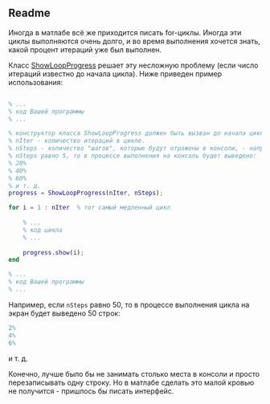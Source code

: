 ## Readme

Иногда в матлабе всё же приходится писать for-циклы. Иногда эти циклы выполняются очень долго, и во время выполнения хочется знать, какой процент итераций уже был выполнен. 

Класс [ShowLoopProgress](https://github.com/SevyConst/ShowLoopProgress/blob/master/ShowLoopProgress.m) решает эту несложную проблему (если число итераций известно до начала цикла). Ниже приведен пример использования:

```matlab

% ...
% код Вашей программы
% ...

% конструктор класса ShowLoopProgress должен быть вызван до начала цикла.
% nIter - количество итераций в цикле.
% nSteps - количество "шагов", которые будут отражены в консоли, - например, если
% nSteps равно 5, то в процессе выполнения на консоль будет выведено: 
% 20%
% 40%
% 60%
% и т. д.
progress = ShowLoopProgress(nIter, nSteps);

for i = 1 : nIter  % тот самый медленный цикл
	
	% ...
	% код цикла
	% ...
	
    progress.show(i);
end

% ...
% код Вашей программы
% ...


```
Например, если `nSteps` равно 50, то в процессе выполнения цикла на экран будет выведено 50 строк:

```matlab
2%
4%
6%
```
и т. д.

Конечно, лучше было бы не занимать столько места в консоли и просто перезаписывать одну строку. Но в матлабе сделать это малой кровью не получится - пришлось бы писать интерфейс.

